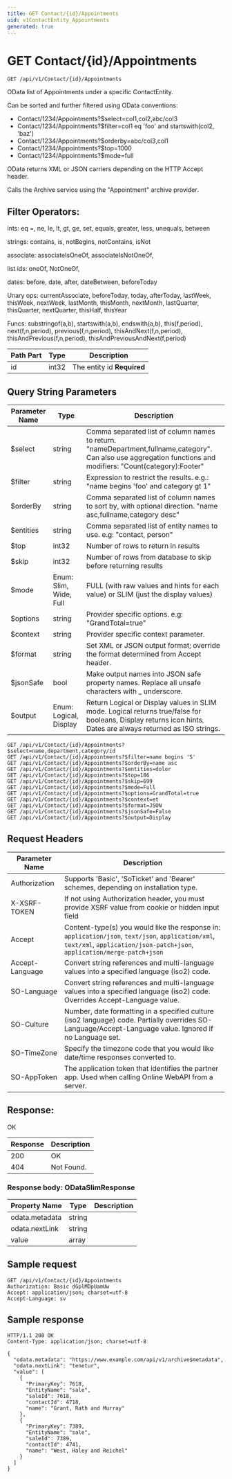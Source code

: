 ```yaml
---
title: GET Contact/{id}/Appointments
uid: v1ContactEntity_Appointments
generated: true
---
```


# GET Contact/{id}/Appointments

```http
GET /api/v1/Contact/{id}/Appointments
```

OData list of Appointments under a specific ContactEntity.


Can be sorted and further filtered using OData conventions:

* Contact/1234/Appointments?$select=col1,col2,abc/col3
* Contact/1234/Appointments?$filter=col1 eq 'foo' and startswith(col2, 'baz')
* Contact/1234/Appointments?$orderby=abc/col3,col1
* Contact/1234/Appointments?$top=1000
* Contact/1234/Appointments?$mode=full


OData returns XML or JSON carriers depending on the HTTP Accept header.


Calls the Archive service using the "Appointment" archive provider.


## Filter Operators: ##

ints: eq =, ne, le, lt, gt, ge, set, equals, greater, less, unequals, between

strings: contains, is, notBegins, notContains, isNot

associate: associateIsOneOf, associateIsNotOneOf,  

list ids: oneOf, NotOneOf, 

dates: before, date, after, dateBetween, beforeToday

Unary ops: currentAssociate, beforeToday, today, afterToday, lastWeek, thisWeek, nextWeek, lastMonth, thisMonth, nextMonth, lastQuarter, thisQuarter, nextQuarter, thisHalf, thisYear

Funcs: substringof(a,b), startswith(a,b), endswith(a,b), this(f,period), next(f,n,period), previous(f,n,period), thisAndNext(f,n,period), thisAndPrevious(f,n,period), thisAndPreviousAndNext(f,period)





| Path Part | Type | Description |
|-----------|------|-------------|
| id | int32 | The entity id **Required** |


## Query String Parameters

| Parameter Name | Type |  Description |
|----------------|------|--------------|
| $select | string |  Comma separated list of column names to return. "nameDepartment,fullname,category". Can also use aggregation functions and modifiers: "Count(category):Footer" |
| $filter | string |  Expression to restrict the results. e.g.: "name begins 'foo' and category gt 1" |
| $orderBy | string |  Comma separated list of column names to sort by, with optional direction. "name asc,fullname,category desc" |
| $entities | string |  Comma separated list of entity names to use. e.g: "contact, person" |
| $top | int32 |  Number of rows to return in results |
| $skip | int32 |  Number of rows from database to skip before returning results |
| $mode | Enum: Slim, Wide, Full |  FULL (with raw values and hints for each value) or SLIM (just the display values) |
| $options | string |  Provider specific options. e.g: "GrandTotal=true" |
| $context | string |  Provider specific context parameter. |
| $format | string |  Set XML or JSON output format; override the format determined from Accept header. |
| $jsonSafe | bool |  Make output names into JSON safe property names. Replace all unsafe characters with _ underscore. |
| $output | Enum: Logical, Display |  Return Logical or Display values in SLIM mode. Logical returns true/false for booleans, Display returns icon hints. Dates are always returned as ISO strings. |

```http
GET /api/v1/Contact/{id}/Appointments?$select=name,department,category/id
GET /api/v1/Contact/{id}/Appointments?$filter=name begins 'S'
GET /api/v1/Contact/{id}/Appointments?$orderBy=name asc
GET /api/v1/Contact/{id}/Appointments?$entities=dolor
GET /api/v1/Contact/{id}/Appointments?$top=186
GET /api/v1/Contact/{id}/Appointments?$skip=699
GET /api/v1/Contact/{id}/Appointments?$mode=Full
GET /api/v1/Contact/{id}/Appointments?$options=GrandTotal=true
GET /api/v1/Contact/{id}/Appointments?$context=et
GET /api/v1/Contact/{id}/Appointments?$format=JSON
GET /api/v1/Contact/{id}/Appointments?$jsonSafe=False
GET /api/v1/Contact/{id}/Appointments?$output=Display
```


## Request Headers

| Parameter Name | Description |
|----------------|-------------|
| Authorization  | Supports 'Basic', 'SoTicket' and 'Bearer' schemes, depending on installation type. |
| X-XSRF-TOKEN   | If not using Authorization header, you must provide XSRF value from cookie or hidden input field |
| Accept         | Content-type(s) you would like the response in: `application/json`, `text/json`, `application/xml`, `text/xml`, `application/json-patch+json`, `application/merge-patch+json` |
| Accept-Language | Convert string references and multi-language values into a specified language (iso2) code. |
| SO-Language | Convert string references and multi-language values into a specified language (iso2) code. Overrides Accept-Language value. |
| SO-Culture | Number, date formatting in a specified culture (iso2 language) code. Partially overrides SO-Language/Accept-Language value. Ignored if no Language set. |
| SO-TimeZone | Specify the timezone code that you would like date/time responses converted to. |
| SO-AppToken | The application token that identifies the partner app. Used when calling Online WebAPI from a server. |


## Response:

OK

| Response | Description |
|----------------|-------------|
| 200 | OK |
| 404 | Not Found. |

### Response body: ODataSlimResponse

| Property Name | Type |  Description |
|----------------|------|--------------|
| odata.metadata | string |  |
| odata.nextLink | string |  |
| value | array |  |

## Sample request

```http!
GET /api/v1/Contact/{id}/Appointments
Authorization: Basic dGplMDpUamUw
Accept: application/json; charset=utf-8
Accept-Language: sv
```

## Sample response

```http_
HTTP/1.1 200 OK
Content-Type: application/json; charset=utf-8

{
  "odata.metadata": "https://www.example.com/api/v1/archive$metadata",
  "odata.nextLink": "tenetur",
  "value": [
    {
      "PrimaryKey": 7618,
      "EntityName": "sale",
      "saleId": 7618,
      "contactId": 4718,
      "name": "Grant, Rath and Murray"
    },
    {
      "PrimaryKey": 7389,
      "EntityName": "sale",
      "saleId": 7389,
      "contactId": 4741,
      "name": "West, Haley and Reichel"
    }
  ]
}
```